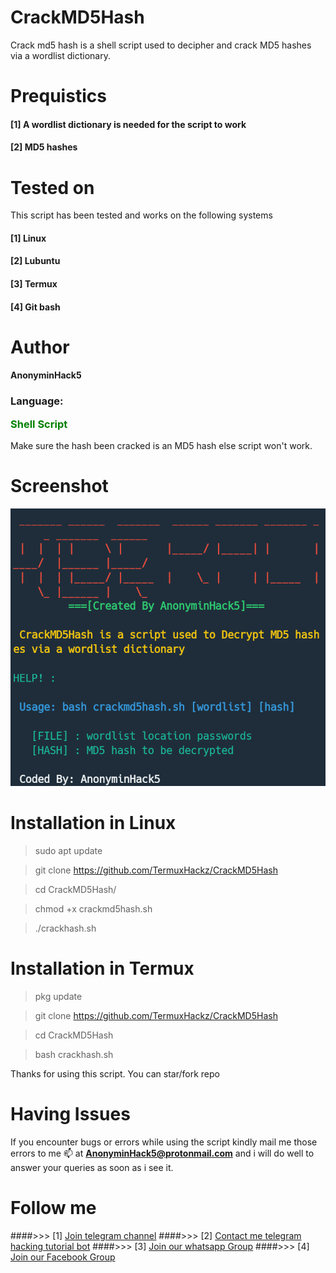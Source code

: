 # CrackMD5Hash
Crack md5 hash is a shell script used to decipher and crack MD5 hashes via a wordlist dictionary. 

# Prequistics
#### [1] A wordlist dictionary is needed for the script to work
#### [2] MD5 hashes

# Tested on
This script has been tested and works on the following systems

#### [1] Linux
#### [2] Lubuntu
#### [3] Termux
#### [4] Git bash

# Author
<h4>AnonyminHack5</h4>

<h3>Language: <p style="color: green">Shell Script</p></h3>

Make sure the hash been cracked is an MD5 hash else script won't work. 

# Screenshot 
![](crack.png)


# Installation in Linux
> sudo apt update 

> git clone https://github.com/TermuxHackz/CrackMD5Hash

> cd CrackMD5Hash/

> chmod +x crackmd5hash.sh

> ./crackhash.sh

# Installation in Termux

> pkg update

> git clone https://github.com/TermuxHackz/CrackMD5Hash

> cd CrackMD5Hash

> bash crackhash.sh

Thanks for using this script. You can star/fork repo

# Having Issues
If you encounter bugs or errors while using the script kindly mail me those errors to me 📫 at <b>AnonyminHack5@protonmail.com</b> and i will do well to answer your queries as soon as i see it. 

# Follow me 
####>>> [1] <a href="https://t.me/termuxhackz1">Join telegram channel</a>
####>>> [2] <a href="https://t.me/Termux1_bot">Contact me telegram hacking tutorial bot</a>
####>>> [3] <a href="https://chat.whatsapp.com/IIt3FtoimjL1LcdKqDm5o2">Join our whatsapp Group</a>
####>>> [4] <a href="https://www.facebook.com/groups/423043615428159/?ref=share">Join our Facebook Group</a>
 



